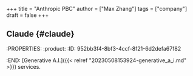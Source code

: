 +++
title = "Anthropic PBC"
author = ["Max Zhang"]
tags = ["company"]
draft = false
+++

## Claude {#claude}

:PROPERTIES:  :product:
:ID:       952bb3f4-8bf3-4ccf-8f21-6d2defa67f82

:END:
[Generative A.I.]({{< relref "20230508153924-generative_a_i.md" >}}) services.
